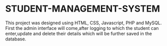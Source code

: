# STUDENT-MANAGEMENT-SYSTEM
This project was designed using HTML, CSS, Javascript, PHP and MySQL. First the admin interface will come,after logging to which the student can enter,update and delete their details which will be further saved in the database.
